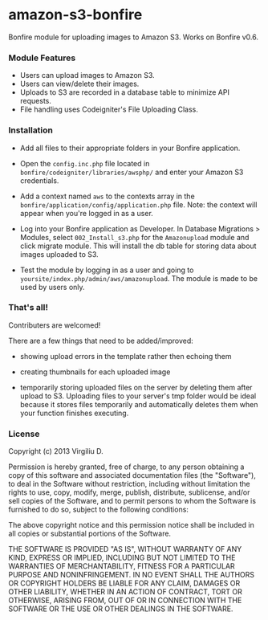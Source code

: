 amazon-s3-bonfire
=================

Bonfire module for uploading images to Amazon S3. Works on Bonfire v0.6.


### Module Features

 * Users can upload images to Amazon S3.
 * Users can view/delete their images.
 * Uploads to S3 are recorded in a database table to minimize API requests.
 * File handling uses Codeigniter's File Uploading Class.


### Installation


 * Add all files to their appropriate folders in your Bonfire application.

 * Open the `config.inc.php` file located in `bonfire/codeigniter/libraries/awsphp/` and enter your Amazon S3 credentials.

 * Add a context named `aws` to the contexts array in the `bonfire/application/config/application.php` file. Note: the context will appear when you're logged in as a user.

 * Log into your Bonfire application as Developer. In Database Migrations > Modules, select `002_Install_s3.php` for the `Amazonupload` module and click migrate module. This will install the db table for storing data about images uploaded to S3.

 * Test the module by logging in as a user and going to `yoursite/index.php/admin/aws/amazonupload`. The module is made to be used by users only.


### That's all! 

Contributers are welcomed!

There are a few things that need to be added/improved:

* showing upload errors in the template rather then echoing them

* creating thumbnails for each uploaded image 

* temporarily storing uploaded files on the server by deleting them after upload to S3. Uploading files to your server's tmp folder would be ideal because it stores files temporarily and automatically deletes them when your function finishes executing.


### License 

Copyright (c) 2013 Virgiliu D.

Permission is hereby granted, free of charge, to any person obtaining a copy of this software and associated documentation files (the "Software"), to deal in the Software without restriction, including without limitation the rights to use, copy, modify, merge, publish, distribute, sublicense, and/or sell copies of the Software, and to permit persons to whom the Software is furnished to do so, subject to the following conditions:

The above copyright notice and this permission notice shall be included in all copies or substantial portions of the Software.

THE SOFTWARE IS PROVIDED "AS IS", WITHOUT WARRANTY OF ANY KIND, EXPRESS OR IMPLIED, INCLUDING BUT NOT LIMITED TO THE WARRANTIES OF MERCHANTABILITY, FITNESS FOR A PARTICULAR PURPOSE AND NONINFRINGEMENT. IN NO EVENT SHALL THE AUTHORS OR COPYRIGHT HOLDERS BE LIABLE FOR ANY CLAIM, DAMAGES OR OTHER LIABILITY, WHETHER IN AN ACTION OF CONTRACT, TORT OR OTHERWISE, ARISING FROM, OUT OF OR IN CONNECTION WITH THE SOFTWARE OR THE USE OR OTHER DEALINGS IN THE SOFTWARE.


